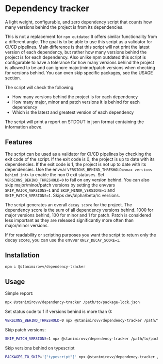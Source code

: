 # Dependency tracker

A light weight, configurable, and zero dependency script that counts how many versions behind the project is from its dependencies.

This is not a replacement for `npm outdated` 
It offers similar functionality from a different angle. The goal is to be able to use this script as a validator for CI/CD pipelines.
Main difference is that this script will not print the latest version of each dependency, but rather how many versions behind the project is for each dependency.
Also unlike npm outdated this script is configurable to have a tolerance for how many versions behind the project is allowed to be and can ignore major/minor/patch versions when checking for versions behind.
You can even skip specific packages, see the USAGE section.

The script will check the following:
- How many versions behind the project is for each dependency
- How many major, minor and patch versions it is behind for each dependency
- Which is the latest and greatest version of each dependency

The script will print a report on STDOUT in json format containing the information above.

## Features

The script can be used as a validator for CI/CD pipelines by checking the exit code of the script.
If the exit code is 0, the project is up to date with its dependencies.
If the exit code is 1, the project is not up to date with its dependencies.
Use the envvar `VERSIONS_BEHIND_THRESHOLD=<max versions behind int>` to enable the non 0 exit statuses.
Set `VERSIONS_BEHIND_THRESHOLD=0` to fail on any version behind.
You can also skip major/minor/patch versions by setting the envvars `SKIP_MAJOR_VERSIONS=1` and `SKIP_MINOR_VERSIONS=1` and `SKIP_PATCH_VERSIONS=1`. 
Skips dev/alpha/beta/rc versions.

The script generates an overall `decay score` for the project.
The dependency score is the sum of all dependency versions behind.
1000 for major versions behind, 100 for minor and 1 for patch.
Patch is considered less important as they are released significantly more often than major/minor versions.

If for readability or scripting purposes you want the script to return only the decay score, you can use the envvar `ONLY_DECAY_SCORE=1`.

## Installation
```bash
npm i @stanimirovv/dependency-tracker
```

## Usage

Simple report:
```bash
npx @stanimirovv/dependency-tracker /path/to/package-lock.json
```

Set status code to 1 if versions behind is more than 0:
```bash
VERSIONS_BEHIND_THRESHOLD=0 npx @stanimirovv/dependency-tracker /path/to/package-lock.json
```

Skip patch versions:
```bash
SKIP_PATCH_VERSIONS=1 npx @stanimirovv/dependency-tracker /path/to/package-lock.json
```

Skip versions behind on typescript
```bash
PACKAGES_TO_SKIP='["typescript"]' npx @stanimirovv/dependency-tracker /path/to/package-lock.json
```